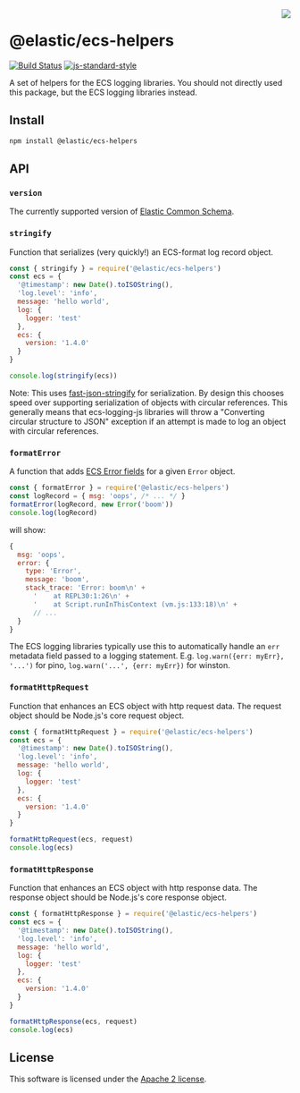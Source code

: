 <img align="right" width="auto" height="auto" src="https://www.elastic.co/static-res/images/elastic-logo-200.png">

# @elastic/ecs-helpers

[![Build Status](https://apm-ci.elastic.co/buildStatus/icon?job=apm-agent-nodejs%2Fecs-logging-js-mbp%2Fmaster)](https://apm-ci.elastic.co/job/apm-agent-nodejs/job/ecs-logging-js-mbp/job/master/)  [![js-standard-style](https://img.shields.io/badge/code%20style-standard-brightgreen.svg?style=flat)](http://standardjs.com/)

A set of helpers for the ECS logging libraries.
You should not directly used this package, but the ECS logging libraries instead.

## Install

```sh
npm install @elastic/ecs-helpers
```

## API

### `version`

The currently supported version of [Elastic Common Schema](https://www.elastic.co/guide/en/ecs/current/index.html).

### `stringify`

Function that serializes (very quickly!) an ECS-format log record object.

```js
const { stringify } = require('@elastic/ecs-helpers')
const ecs = {
  '@timestamp': new Date().toISOString(),
  'log.level': 'info',
  message: 'hello world',
  log: {
    logger: 'test'
  },
  ecs: {
    version: '1.4.0'
  }
}

console.log(stringify(ecs))
```

Note: This uses [fast-json-stringify](https://github.com/fastify/fast-json-stringify)
for serialization. By design this chooses speed over supporting serialization
of objects with circular references. This generally means that ecs-logging-js
libraries will throw a "Converting circular structure to JSON" exception if an
attempt is made to log an object with circular references.

### `formatError`

A function that adds [ECS Error fields](https://www.elastic.co/guide/en/ecs/current/ecs-error.html)
for a given `Error` object.

```js
const { formatError } = require('@elastic/ecs-helpers')
const logRecord = { msg: 'oops', /* ... */ }
formatError(logRecord, new Error('boom'))
console.log(logRecord)
```

will show:

```js
{
  msg: 'oops',
  error: {
    type: 'Error',
    message: 'boom',
    stack_trace: 'Error: boom\n' +
      '    at REPL30:1:26\n' +
      '    at Script.runInThisContext (vm.js:133:18)\n' +
      // ...
  }
}
```

The ECS logging libraries typically use this to automatically handle an `err`
metadata field passed to a logging statement. E.g.
`log.warn({err: myErr}, '...')` for pino, `log.warn('...', {err: myErr})`
for winston.

### `formatHttpRequest`

Function that enhances an ECS object with http request data.
The request object should be Node.js's core request object.

```js
const { formatHttpRequest } = require('@elastic/ecs-helpers')
const ecs = {
  '@timestamp': new Date().toISOString(),
  'log.level': 'info',
  message: 'hello world',
  log: {
    logger: 'test'
  },
  ecs: {
    version: '1.4.0'
  }
}

formatHttpRequest(ecs, request)
console.log(ecs)
```

### `formatHttpResponse`

Function that enhances an ECS object with http response data.
The response object should be Node.js's core response object.

```js
const { formatHttpResponse } = require('@elastic/ecs-helpers')
const ecs = {
  '@timestamp': new Date().toISOString(),
  'log.level': 'info',
  message: 'hello world',
  log: {
    logger: 'test'
  },
  ecs: {
    version: '1.4.0'
  }
}

formatHttpResponse(ecs, request)
console.log(ecs)
```

## License

This software is licensed under the [Apache 2 license](./LICENSE).
